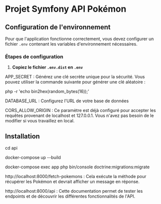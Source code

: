 # Projet Symfony API Pokémon

## Configuration de l'environnement

Pour que l'application fonctionne correctement, vous devez configurer un fichier `.env` contenant les variables d'environnement nécessaires.

### Étapes de configuration

1. **Copiez le fichier `.env.dist` en `.env`**  

APP_SECRET : Générez une clé secrète unique pour la sécurité. Vous pouvez utiliser la commande suivante pour générer une clé aléatoire :

php -r 'echo bin2hex(random_bytes(16));'

DATABASE_URL : Configurez l'URL de votre base de données

CORS_ALLOW_ORIGIN : Ce paramètre est déjà configuré pour accepter les requêtes provenant de localhost et 127.0.0.1. Vous n'avez pas besoin de le modifier si vous travaillez en local.

## Installation

cd api

docker-compose up --build

docker-compose exec app php bin/console doctrine:migrations:migrate

http://localhost:8000/fetch-pokemons :  Cela exécute la méthode pour récupérer les Pokémon et devrait afficher un message en réponse.

http://localhost:8000/api  :  Cette documentation permet de tester les endpoints et de découvrir les différentes fonctionnalités de l'API.